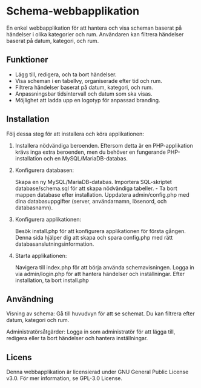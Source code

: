 # Schema-webbapplikation

En enkel webbapplikation för att hantera och visa scheman baserat på händelser i olika kategorier och rum. Användaren kan filtrera händelser baserat på datum, kategori, och rum.

## Funktioner

- Lägg till, redigera, och ta bort händelser.
- Visa scheman i en tabellvy, organiserade efter tid och rum.
- Filtrera händelser baserat på datum, kategori, och rum.
- Anpassningsbar tidsintervall och datum som ska visas.
- Möjlighet att ladda upp en logotyp för anpassad branding.

## Installation

Följ dessa steg för att installera och köra applikationen:

1. Installera nödvändiga beroenden. Eftersom detta är en PHP-applikation krävs inga extra beroenden, men du behöver en fungerande PHP-installation och en MySQL/MariaDB-databas. 

2. Konfigurera databasen:

    Skapa en ny MySQL/MariaDB-databas.
    Importera SQL-skriptet database/schema.sql för att skapa nödvändiga tabeller. - Ta bort mappen database efter installation.
    Uppdatera admin/config.php med dina databasuppgifter (server, användarnamn, lösenord, och databasnamn). 

3. Konfigurera applikationen:

    Besök install.php för att konfigurera applikationen för första gången. Denna sida hjälper dig att skapa och spara config.php med rätt databasanslutningsinformation.

4. Starta applikationen:

    Navigera till index.php för att börja använda schemavisningen.
    Logga in via admin/login.php för att hantera händelser och inställningar.
    Efter installation, ta bort install.php

## Användning

 Visning av schema: Gå till huvudvyn för att se schemat. Du kan filtrera efter datum, kategori och rum.

Administratörsåtgärder: Logga in som administratör för att lägga till, redigera eller ta bort händelser och hantera inställningar.

## Licens

Denna webbapplikation är licensierad under GNU General Public License v3.0. För mer information, se GPL-3.0 License.